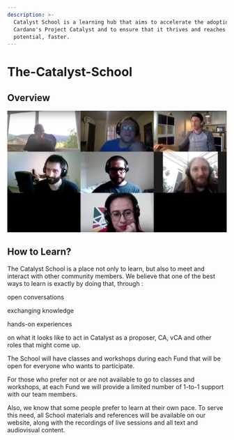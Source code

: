 ```yaml
---
description: >-
  Catalyst School is a learning hub that aims to accelerate the adoption of
  Cardano's Project Catalyst and to ensure that it thrives and reaches its full
  potential, faster.
---
```


# The-Catalyst-School

## Overview

![The First Meeting of the Catalyst School](.gitbook/assets/2021-08-02-16-.png)

## How to Learn?

The Catalyst School is a place not only to learn, but also to meet and interact with other community members. We believe that one of the best ways to learn is exactly by doing that, through :

open conversations

exchanging knowledge

hands-on experiences 

on what it looks like to act in Catalyst as a proposer, CA, vCA and other roles that might come up. 

The School will have classes and workshops during each Fund that will be open for everyone who wants to participate.

For those who prefer not or are not available to go to classes and workshops, at each Fund we will provide a limited number of 1-to-1 support with our team members.

Also, we know that some people prefer to learn at their own pace. To serve this need, all School materials and references will be available on our website, along with the recordings of live sessions and all text and audiovisual content.












